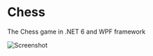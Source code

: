 # Chess
The Chess game in .NET 6 and WPF framework

![Screenshot](https://raw.github.com/wingmann/chess_wpf/master/images/Screenshot.png)
